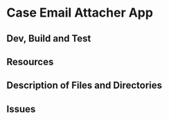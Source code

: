 # Case Email Attacher App

## Dev, Build and Test


## Resources


## Description of Files and Directories


## Issues



